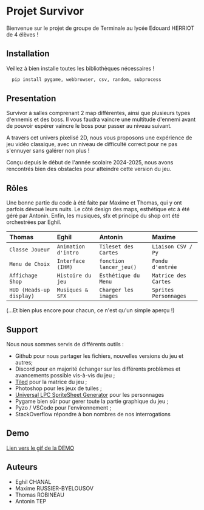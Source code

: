 
# Projet Survivor

Bienvenue sur le projet de groupe de Terminale au lycée Edouard HERRIOT de 4 élèves !


## Installation

Veillez à bien installe toutes les bibliothèques nécessaires !

```bash
  pip install pygame, webbrowser, csv, random, subprocess
```
    
## Presentation

Survivor à salles comprenant 2 map différentes, ainsi que plusieurs types d'ennemis et des boss. Il vous faudra vaincre une multitude d'ennemi avant de pouvoir espérer vaincre le boss pour passer au niveau suivant.

A travers cet univers pixelisé 2D, nous vous proposons une expérience de jeu vidéo classique, avec un niveau de difficulté correct pour ne pas s'ennuyer sans galérer non plus !

Conçu depuis le début de l'année scolaire 2024-2025, nous avons rencontrés bien des obstacles pour atteindre cette version du jeu.

## Rôles

Une bonne partie du code à été faite par Maxime et Thomas, qui y ont parfois dévoué leurs nuits.
Le côté design des maps, esthétique etc à été géré par Antonin.
Enfin, les musiques, sfx et principe du shop ont été orchestrées par Eghil.

| Thomas | Eghil | Antonin | Maxime |
| :-------- |  :-------- | :-------- |  :-------- |
| `Classe Joueur` |  `Animation d'intro` | `Tileset des Cartes` |  `Liaison CSV / Py` |
| `Menu de Choix` |  `Interface (IHM)` | `fonction lancer_jeu()` |  `Fondu d'entrée` |
| `Affichage Shop` |  `Histoire du jeu` | `Esthétique du Menu` |  `Matrice des Cartes` |
| `HUD (Heads-up display)` | `Musiques & SFX` | `Charger les images` |  `Sprites Personnages` |

(...Et bien plus encore pour chacun, ce n'est qu'un simple aperçu !)


## Support

Nous nous sommes servis de différents outils : 
  - Github pour nous partager les fichiers, nouvelles versions du jeu et autres;
  - Discord pour en majorité échanger sur les différents problèmes et avancements possible vis-à-vis du jeu ;
  - [Tiled](https://www.mapeditor.org/) pour la matrice du jeu ;
  - Photoshop pour les jeux de tuiles ;
  - [Universal LPC SpriteSheet Generator](https://liberatedpixelcup.github.io/Universal-LPC-Spritesheet-Character-Generator/#?body=Body_color_light&head=Human_male_light&sex=male&shadow=Shadow_shadow&hair=Plain_light_brown&arms=Armour_steel&bauldron=Bauldron_charcoal&wrists=Lace_Cuffs_yellow&gloves=Gloves_steel&clothes=none_Sleeveless_laced&weapon=Longsword_longsword&legs=Leggings_gray&shoes=Armour_steel&hat=Maximus_steel&armour=Legion_steel&bandages=none_Bandages&shoulders=none_Mantal) pour les personnages
  - Pygame bien sûr pour gerer toute la partie graphique du jeu ;
  - Pyzo / VSCode pour l'environnement ;
  - StackOverflow répondre à bon nombres de nos interrogations


## Demo

[Lien vers le gif de la DEMO](https://s6.gifyu.com/images/bpSkj.gif)


## Auteurs

- Eghil CHANAL
- Maxime RUSSIER-BYELOUSOV
- Thomas ROBINEAU
- Antonin TEP
